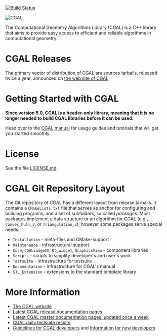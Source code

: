 [![Build Status](https://travis-ci.org/CGAL/cgal.svg?branch=master)](https://travis-ci.org/CGAL/cgal)

![CGAL](Installation/doc_html/images/cgal_2013_grey.png)

The Computational Geometry Algorithms Library (CGAL) is a C++ library that
aims to provide easy access to efficient and reliable algorithms in
computational geometry.

CGAL Releases
=============
The primary vector of distribution of CGAL are sources tarballs, released
twice a year, announced on [the web site of CGAL](https://www.cgal.org/).

Getting Started with CGAL
=========================

**Since version 5.0, CGAL is a header-only library, meaning that
it is no longer needed to build CGAL libraries before it can be used.**

Head over to the [CGAL manual](https://doc.cgal.org/latest/Manual/general_intro.html)
for usage guides and tutorials that will get you started smoothly.

License
=======
See the file [LICENSE.md](LICENSE.md).

CGAL Git Repository Layout
==========================

The Git repository of CGAL has a different layout from release tarballs. It
contains a `CMakeLists.txt` file that serves as anchor for configuring and building programs,
and a set of subfolders, so called *packages*. Most packages
implement a data structure or an algorithm for CGAL (e.g., `Convex_hull_2`,
or `Triangulation_3`); however some packages serve special needs:

* `Installation` - meta-files and CMake-support
* `Maintenance` - infrastructural support
* `Core`, `CGALimageIO`, `Qt_widget`, `GraphicsView` - component libraries
* `Scripts` - scripts to simplify developer's and user's work
* `Testsuite` - infrastructure for testsuite
* `Documentation` - infrastructure for CGAL's manual
* `STL_Extension` - extensions to the standard template library

More Information
================
* [The CGAL website](https://www.cgal.org/)
* [Latest CGAL release documentation pages](https://doc.cgal.org/)
* [Latest CGAL master documentation pages, updated once a week](https://cgal.geometryfactory.com/CGAL/doc/master/)
* [CGAL daily testsuite results](https://cgal.geometryfactory.com/CGAL/testsuite/)
* [Guidelines for CGAL developers](https://github.com/CGAL/cgal/wiki/Guidelines) and [Information for new developers](https://github.com/CGAL/cgal/wiki/Information-for-New-Developers)

